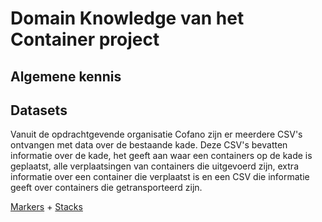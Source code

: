 # Domain Knowledge van het Container project

## Algemene kennis


## Datasets
Vanuit de opdrachtgevende organisatie Cofano zijn er meerdere CSV's ontvangen met data over de bestaande kade. Deze CSV's bevatten informatie over de kade, het geeft aan waar een containers op de kade is geplaatst, alle verplaatsingen van containers die uitgevoerd zijn, extra informatie over een container die verplaatst is en een CSV die informatie geeft over containers die getransporteerd zijn.  

[Markers](https://github.com/BrianWolvers/ADS/blob/main/ContainerDataset/marker.csv) + [Stacks](https://github.com/BrianWolvers/ADS/blob/main/ContainerDataset/stacks.csv)
